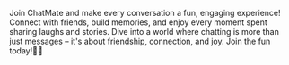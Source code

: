 Join ChatMate and make every conversation a fun, engaging experience! Connect with friends, build memories, and enjoy every moment spent sharing laughs and stories. Dive into a world where chatting is more than just messages – it's about friendship, connection, and joy. Join the fun today!💬✨